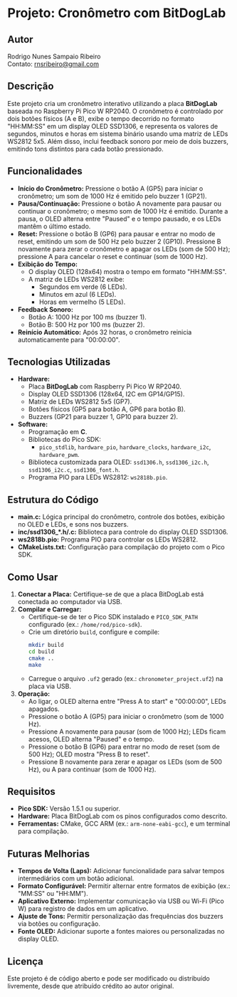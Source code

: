 # Projeto: Cronômetro com BitDogLab

## Autor
Rodrigo Nunes Sampaio Ribeiro  
Contato: rnsribeiro@gmail.com

## Descrição
Este projeto cria um cronômetro interativo utilizando a placa **BitDogLab** baseada no Raspberry Pi Pico W RP2040. O cronômetro é controlado por dois botões físicos (A e B), exibe o tempo decorrido no formato "HH:MM:SS" em um display OLED SSD1306, e representa os valores de segundos, minutos e horas em sistema binário usando uma matriz de LEDs WS2812 5x5. Além disso, inclui feedback sonoro por meio de dois buzzers, emitindo tons distintos para cada botão pressionado.

## Funcionalidades
- **Início do Cronômetro:** Pressione o botão A (GP5) para iniciar o cronômetro; um som de 1000 Hz é emitido pelo buzzer 1 (GP21).  
- **Pausa/Continuação:** Pressione o botão A novamente para pausar ou continuar o cronômetro; o mesmo som de 1000 Hz é emitido. Durante a pausa, o OLED alterna entre "Paused" e o tempo pausado, e os LEDs mantêm o último estado.  
- **Reset:** Pressione o botão B (GP6) para pausar e entrar no modo de reset, emitindo um som de 500 Hz pelo buzzer 2 (GP10). Pressione B novamente para zerar o cronômetro e apagar os LEDs (som de 500 Hz); pressione A para cancelar o reset e continuar (som de 1000 Hz).  
- **Exibição do Tempo:**  
  - O display OLED (128x64) mostra o tempo em formato "HH:MM:SS".  
  - A matriz de LEDs WS2812 exibe:  
    - Segundos em verde (6 LEDs).  
    - Minutos em azul (6 LEDs).  
    - Horas em vermelho (5 LEDs).  
- **Feedback Sonoro:**  
  - Botão A: 1000 Hz por 100 ms (buzzer 1).  
  - Botão B: 500 Hz por 100 ms (buzzer 2).  
- **Reinício Automático:** Após 32 horas, o cronômetro reinicia automaticamente para "00:00:00".

## Tecnologias Utilizadas
- **Hardware:**  
  - Placa **BitDogLab** com Raspberry Pi Pico W RP2040.  
  - Display OLED SSD1306 (128x64, I2C em GP14/GP15).  
  - Matriz de LEDs WS2812 5x5 (GP7).  
  - Botões físicos (GP5 para botão A, GP6 para botão B).  
  - Buzzers (GP21 para buzzer 1, GP10 para buzzer 2).  
- **Software:**  
  - Programação em **C**.  
  - Bibliotecas do Pico SDK:  
    - `pico_stdlib`, `hardware_pio`, `hardware_clocks`, `hardware_i2c`, `hardware_pwm`.  
  - Biblioteca customizada para OLED: `ssd1306.h`, `ssd1306_i2c.h`, `ssd1306_i2c.c`, `ssd1306_font.h`.  
  - Programa PIO para LEDs WS2812: `ws2818b.pio`.

## Estrutura do Código
- **main.c:** Lógica principal do cronômetro, controle dos botões, exibição no OLED e LEDs, e sons nos buzzers.  
- **inc/ssd1306_*.h/.c:** Biblioteca para controle do display OLED SSD1306.  
- **ws2818b.pio:** Programa PIO para controlar os LEDs WS2812.  
- **CMakeLists.txt:** Configuração para compilação do projeto com o Pico SDK.

## Como Usar
1. **Conectar a Placa:** Certifique-se de que a placa BitDogLab está conectada ao computador via USB.  
2. **Compilar e Carregar:**  
   - Certifique-se de ter o Pico SDK instalado e `PICO_SDK_PATH` configurado (ex.: `/home/rod/pico-sdk`).  
   - Crie um diretório `build`, configure e compile:  
     ```bash
     mkdir build
     cd build
     cmake ..
     make
     ```
   - Carregue o arquivo `.uf2` gerado (ex.: `chronometer_project.uf2`) na placa via USB.  
3. **Operação:**  
   - Ao ligar, o OLED alterna entre "Press A to start" e "00:00:00", LEDs apagados.  
   - Pressione o botão A (GP5) para iniciar o cronômetro (som de 1000 Hz).  
   - Pressione A novamente para pausar (som de 1000 Hz); LEDs ficam acesos, OLED alterna "Paused" e o tempo.  
   - Pressione o botão B (GP6) para entrar no modo de reset (som de 500 Hz); OLED mostra "Press B to reset".  
   - Pressione B novamente para zerar e apagar os LEDs (som de 500 Hz), ou A para continuar (som de 1000 Hz).  

## Requisitos
- **Pico SDK:** Versão 1.5.1 ou superior.  
- **Hardware:** Placa BitDogLab com os pinos configurados como descrito.  
- **Ferramentas:** CMake, GCC ARM (ex.: `arm-none-eabi-gcc`), e um terminal para compilação.

## Futuras Melhorias
- **Tempos de Volta (Laps):** Adicionar funcionalidade para salvar tempos intermediários com um botão adicional.  
- **Formato Configurável:** Permitir alternar entre formatos de exibição (ex.: "MM:SS" ou "HH:MM").  
- **Aplicativo Externo:** Implementar comunicação via USB ou Wi-Fi (Pico W) para registro de dados em um aplicativo.  
- **Ajuste de Tons:** Permitir personalização das frequências dos buzzers via botões ou configuração.  
- **Fonte OLED:** Adicionar suporte a fontes maiores ou personalizadas no display OLED.



## Licença
Este projeto é de código aberto e pode ser modificado ou distribuído livremente, desde que atribuído crédito ao autor original.
